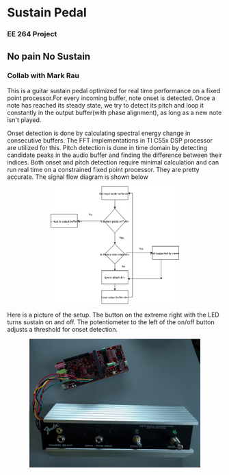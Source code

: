 <h1>Sustain Pedal</h1>
<h3>EE 264 Project</h3>

<h2>No pain No Sustain</h2>
<h3> Collab with Mark Rau </h3>

<p>This is a guitar sustain pedal optimized for real time performance on a fixed point processor.For every incoming buffer, note onset is detected. Once a note has reached its steady state, we try to detect its pitch and loop it constantly in the output buffer(with phase alignment), as long as a new note isn't played.</p>

<p>Onset detection is done by calculating spectral energy change in consecutive buffers. The FFT implementations in TI C55x DSP processor are utilized for this. Pitch detection is done in time domain by detecting candidate peaks in the audio buffer and finding the difference between their indices. Both onset and pitch detection require minimal calculation and can run real time on a constrained fixed point processor. They are pretty accurate. The signal flow diagram is shown below </p>

<p align = "center">
<img width = "300" src = "images/sustain_pedal.svg"></img>
</p>

<p>Here is a picture of the setup. The button on the extreme right with the LED turns sustain on and off. The potentiometer to the left of the on/off button adjusts a threshold for onset detection.</p>

<p align = "center">
<img width = "400" src = "images/controller.jpg"></img>
</p>
